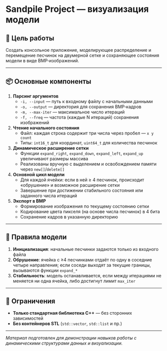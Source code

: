 # Sandpile Project — визуализация модели

## 🎯 Цель работы
Создать консольное приложение, моделирующее распределение и перемещение песчинок на двумерной сетке и сохраняющее состояния модели в виде BMP‑изображений.

---

## 📦 Основные компоненты
1. **Парсинг аргументов**
   - `-i, --input` — путь к входному файлу с начальными данными
   - `-o, --output` — директория для сохранения BMP‑кадров
   - `-m, --max-iter` — максимальное число итераций
   - `-f, --freq` — частота (каждые N итераций) сохранения изображений
2. **Чтение начального состояния**
   - Файл: каждая строка содержит три числа через пробел — `x y count`
   - Типы: `int16_t` для координат, `uint64_t` для количества песчинок
3. **Динамическое расширение сетки**
   - Функции `expand_right`, `expand_down`, `expand_left`, `expand_up` увеличивают размеры массива
   - Реализованы вручную с выделением и освобождением памяти через `new[]`/`delete[]`
4. **Основной цикл модели**
   - Для каждой ячейки: если в ней ≥ 4 песчинок, происходит «обрушение» и возможное расширение сетки
   - Завершение при достижении стабильного состояния или заданного числа итераций
5. **Экспорт в BMP**
   - Формирование изображения по текущему состоянию сетки
   - Кодирование цвета пикселя (на основе числа песчинок) в 4 бита
   - Сохранение кадров в указанную директорию

---

## 🌊 Правила модели
1. **Инициализация**: начальные песчинки задаются только из входного файла
2. **Обрушение**: ячейка с ≥4 песчинками отдаёт по одну в соседние четыре направления; если соседи выходят за текущие границы, вызываются функции `expand_*`
3. **Стабильность**: модель останавливается, если между итерациями не меняется ни одна ячейка, либо достигнут лимит `max_iter`

---

## 🚫 Ограничения
- **Только стандартная библиотека C++** — без сторонних зависимостей
- **Без контейнеров STL** (`std::vector`, `std::list` и пр.)

---

*Материал подготовлен для демонстрации навыков работы с динамическими структурами данных и визуализации.*

